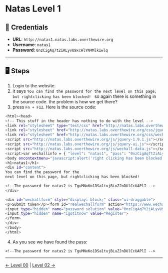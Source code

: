 # Natas Level 1

## 🧪 Credentials

- **URL**: `http://natas1.natas.labs.overthewire.org`
- **Username**: `natas1`
- **Password**: `0nzCigAq7t2iALyvU9xcHlYN4MlkIwlq `

---

## 🖥️ Steps

1. Login to the website.
2. it says `You can find the password for the next level on this page, but rightclicking has been blocked! ` so again there is something in the source code. the problem is how we get there?
3. press `Fn + F12`. Here is the source code:
```bash
<html><head>
<!-- This stuff in the header has nothing to do with the level -->
<link rel="stylesheet" type="text/css" href="http://natas.labs.overthewire.org/css/level.css">
<link rel="stylesheet" href="http://natas.labs.overthewire.org/css/jquery-ui.css">
<link rel="stylesheet" href="http://natas.labs.overthewire.org/css/wechall.css">
<script src="http://natas.labs.overthewire.org/js/jquery-1.9.1.js"></script>
<script src="http://natas.labs.overthewire.org/js/jquery-ui.js"></script>
<script src="http://natas.labs.overthewire.org/js/wechall-data.js"></script><script src="http://natas.labs.overthewire.org/js/wechall.js"></script>
<script>var wechallinfo = { "level": "natas1", "pass": "0nzCigAq7t2iALyvU9xcHlYN4MlkIwlq" };</script></head>
<body oncontextmenu="javascript:alert('right clicking has been blocked!');return false;">
<h1>natas1</h1>
<div id="content">
You can find the password for the
next level on this page, but rightclicking has been blocked!

<!--The password for natas2 is TguMNxKo1DSa1tujBLuZJnDUlCcUAPlI -->
</div>

<div id="wechallform" style="display: block;" class="ui-draggable">
<p>Submit token</p><form id="realwechallform" action="https://www.wechall.net/10-levels-on-Natas.html" enctype="application/x-www-form-urlencoded" method="post"><input type="hidden" name="wfid" value="2">
<input type="hidden" name="password_solution" value="0nzCigAq7t2iALyvU9xcHlYN4MlkIwlq">
<input type="hidden" name="igotitnow" value="Register">
</form>
</div>
</body>
</html>
```
4. As you see we have found the pass:
```
<!--The password for natas2 is TguMNxKo1DSa1tujBLuZJnDUlCcUAPlI -->
```
---
[← Level 00](./level00.md) | [Level 02 →](./level02.md)

